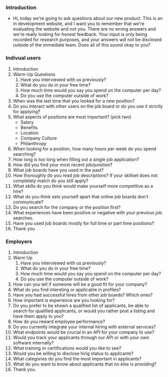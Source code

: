 ### Introduction
- Hi, today we're going to ask questions about our new product. This is an in development website, and I want you to remember that we're evaluating the website and not you. There are no wrong answers and we're really looking for honest feedback. Your input is only being recorded for research purposes, and your answers will not be disclosed outside of the immediate team. Does all of this sound okay to you?

### Indivual users
1. Introduction  
2. Warm-Up Questions
   1. Have you interviewed with us previously?
   2. What do you do in your free time?
   3. How much time would you say you spend on the computer per day?
   4. Do you use the computer outside of work?
3. When was the last time that you looked for a new position?
4. Do you interact with other users on the job board or do you use it strictly for applying?
5. What aspects of positions are most important? (pick two)
    - Salary
    - Benefits
    - Location
    - Company Culture
    - Philanthropy
6. When looking for a position, how many hours per week do you spend searching?
7. How long is too long when filling out a single job application?
8. How did you find your most recent job/position?
9.  What job boards have you used in the past?
10. How thoroughly do you read job descriptions? If your skillset does not completely match do you still apply?
11. What skills do you think would make yourself more competitive as a hire?
12. What do you think sets yourself apart that online job boards don't communicate?
13. Do you search for the company or the position first?
14. What experiences have been positive or negative with your previous job searches.
15. Have you used job boards mostly for full time or part time positions?
16. Thank you

### Employers
1. Introduction
2. Warm Up
   1. Have you interviewed with us previously?
   2. What do you do in your free time?
   3. How much time would you say you spend on the computer per day?
   4. Do you use the computer outside of work?
3. How can you tell if someone will be a good fit for your company?
4. What do you find intersting or applicable in profiles?
5. Have you had successful hires from other job boards? Which ones?
6. How important is experience are you looking for?
7. Do you prefer to be shown a qualified list of applicants, be able to search for qualified applicants, or would you rather post a listing and have them apply to you?
8. How do you reward employee performance?
9. Do you currently integrate your internal hiring with external services?
10. What endpoints would be crucial in an API for your company to use?
11. Would you track your applicants through our API or with your own software internally?
12. What training or certifications would you like to see?
13. Would you be willing to disclose hirig status to applicants?
14. What categories do you find the most important in applicants? 
15. What do you want to know about applicants that no else is providing?
16. Thank you.